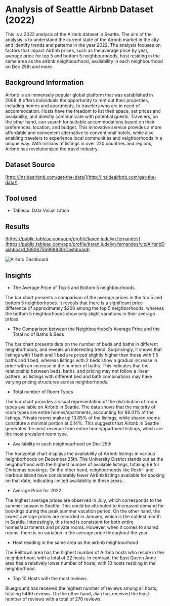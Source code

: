 # Analysis of Seattle Airbnb Dataset (2022)

This is a 2022 analysis of the Airbnb dataset in Seattle. The aim of the analysis is to understand the current state of the Airbnb market in the city and identify trends and patterns in the year 2022. The analysis focuses on factors that impact Airbnb prices, such as the average price by year, average price for top 5 and bottom 5 neighbourhoods, host residing in the same area as the airbnb neighbourhood, availability in each neighbourhood on Dec 25th and more.

## Background Information

Airbnb is an immensely popular global platform that was established in 2008. It offers individuals the opportunity to rent out their properties, including homes and apartments, to travelers who are in need of accommodation. Hosts have the freedom to list their space, set prices and availability, and directly communicate with potential guests. Travelers, on the other hand, can search for suitable accommodations based on their preferences, location, and budget. This innovative service provides a more affordable and convenient alternative to conventional hotels, while also enabling travelers to experience local communities and neighborhoods in a unique way. With millions of listings in over 220 countries and regions, Airbnb has revolutionized the travel industry.

## Dataset Source

[http://insideairbnb.com/get-the-data/](http://insideairbnb.com/get-the-data/)

## Tool used
* Tableau: Data Visualization

## Results

[https://public.tableau.com/app/profile/karen.judelyn.fernandes](https://public.tableau.com/app/profile/karen.judelyn.fernandes/viz/AirbnbDashboard_16806756909830/Dashboard)

![Airbnb Dashboard](https://user-images.githubusercontent.com/116041695/232972454-e5178ffd-44df-41d8-a868-8e767dd62569.png)


## Insights

- The Average Price of Top 5 and Bottom 5 neighbourhoods. 

The bar chart presents a comparison of the average prices in the top 5 and bottom 5 neighborhoods. It reveals that there is a significant price difference of approximately $200 among the top 5 neighborhoods, whereas the bottom 5 neighborhoods show only slight variations in their average prices.

- The Comparison between the Neighbourhood's Average Price and the Total no of Baths & Beds

The bar chart presents data on the number of beds and baths in different neighborhoods, and reveals an interesting trend. Surprisingly, it shows that listings with 1 bath and 1 bed are priced slightly higher than those with 1.5 baths and 1 bed, whereas listings with 2 beds show a gradual increase in price with an increase in the number of baths. This indicates that the relationship between beds, baths, and pricing may not follow a linear pattern, as listings with different bed and bath combinations may have varying pricing structures across neighborhoods.

- Total number of Room Types

The bar chart provides a visual representation of the distribution of room types available on Airbnb in Seattle. The data shows that the majority of room types are entire homes/apartments, accounting for 86.01% of the listings. Private rooms make up 13.85% of the listings, while shared rooms constitute a minimal portion at 0.14%. This suggests that Airbnb in Seattle generates the most revenue from entire home/apartment listings, which are the most prevalent room type.

- Availability in each neighbourhood on Dec 25th

The horizontal chart displays the availability of Airbnb listings in various neighborhoods on December 25th. The University District stands out as the neighborhood with the highest number of available listings, totaling 69 for Christmas bookings. On the other hand, neighborhoods like Roxhill and Harbour Island have considerably fewer Airbnb listings available for booking on that date, indicating limited availability in these areas.

- Average Price for 2022

The highest average prices are observed in July, which corresponds to the summer season in Seattle. This could be attributed to increased demand for bookings during the peak summer vacation period. On the other hand, the lowest average prices are recorded in January, which is the coldest month in Seattle. Interestingly, this trend is consistent for both entire homes/apartments and private rooms. However, when it comes to shared rooms, there is no variation in the average price throughout the year.

- Host residing in the same area as the airbnb neighbourhood

The Belltown area has the highest number of Airbnb hosts who reside in the neighborhood, with a total of 22 hosts. In contrast, the East Queen Anne area has a relatively lower number of hosts, with 10 hosts residing in the neighborhood.

- Top 10 Hosts with the most reviews

Blueground has received the highest number of reviews among all hosts, totaling 5460 reviews. On the other hand, Jian has received the least number of reviews with a total of 270 reviews.
